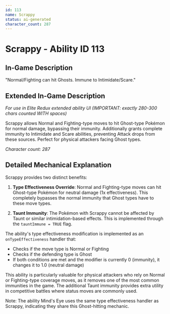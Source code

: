 ```yaml
---
id: 113
name: Scrappy
status: ai-generated
character_count: 287
---
```


# Scrappy - Ability ID 113

## In-Game Description
"Normal/Fighting can hit Ghosts. Immune to Intimidate/Scare."

## Extended In-Game Description
*For use in Elite Redux extended ability UI (IMPORTANT: exactly 280-300 chars counted WITH spaces)*

Scrappy allows Normal and Fighting-type moves to hit Ghost-type Pokémon for normal damage, bypassing their immunity. Additionally grants complete immunity to Intimidate and Scare abilities, preventing Attack drops from these sources. Perfect for physical attackers facing Ghost types.

*Character count: 287*

## Detailed Mechanical Explanation

Scrappy provides two distinct benefits:

1. **Type Effectiveness Override**: Normal and Fighting-type moves can hit Ghost-type Pokémon for neutral damage (1x effectiveness). This completely bypasses the normal immunity that Ghost types have to these move types.

2. **Taunt Immunity**: The Pokémon with Scrappy cannot be affected by Taunt or similar intimidation-based effects. This is implemented through the `tauntImmune = TRUE` flag.

The ability's type effectiveness modification is implemented as an `onTypeEffectiveness` handler that:
- Checks if the move type is Normal or Fighting
- Checks if the defending type is Ghost
- If both conditions are met and the modifier is currently 0 (immunity), it changes it to 1.0 (neutral damage)

This ability is particularly valuable for physical attackers who rely on Normal or Fighting-type coverage moves, as it removes one of the most common immunities in the game. The additional Taunt immunity provides extra utility in competitive battles where status moves are commonly used.

Note: The ability Mind's Eye uses the same type effectiveness handler as Scrappy, indicating they share this Ghost-hitting mechanic.